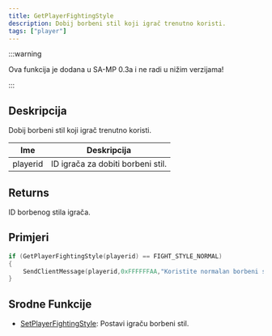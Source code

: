 ```yaml
---
title: GetPlayerFightingStyle
description: Dobij borbeni stil koji igrač trenutno koristi.
tags: ["player"]
---
```


:::warning

Ova funkcija je dodana u SA-MP 0.3a i ne radi u nižim verzijama!

:::

## Deskripcija

Dobij borbeni stil koji igrač trenutno koristi.

| Ime      | Deskripcija                       |
| -------- | --------------------------------- |
| playerid | ID igrača za dobiti borbeni stil. |

## Returns

ID borbenog stila igrača.

## Primjeri

```c
if (GetPlayerFightingStyle(playerid) == FIGHT_STYLE_NORMAL)
{
    SendClientMessage(playerid,0xFFFFFFAA,"Koristite normalan borbeni stil!");
}
```

## Srodne Funkcije

- [SetPlayerFightingStyle](SetPlayerFightingStyle): Postavi igraču borbeni stil.

